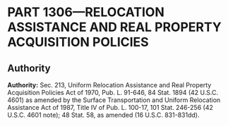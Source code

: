 # PART 1306—RELOCATION ASSISTANCE AND REAL PROPERTY ACQUISITION POLICIES 


## Authority

**Authority:** Sec. 213, Uniform Relocation Assistance and Real Property Acquisition Policies Act of 1970, Pub. L. 91-646, 84 Stat. 1894 (42 U.S.C. 4601) as amended by the Surface Transportation and Uniform Relocation Assistance Act of 1987, Title IV of Pub. L. 100-17, 101 Stat. 246-256 (42 U.S.C. 4601 note); 48 Stat. 58, as amended (16 U.S.C. 831-831dd).




